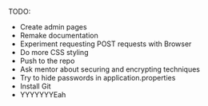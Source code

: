 TODO:
  - Create admin pages 
  - Remake documentation
  - Experiment requesting POST requests with Browser
  - Do more CSS styling 
  - Push to the repo
  - Ask mentor about securing and encrypting techniques 
  - Try to hide passwords in application.properties
  - Install Git 
  - YYYYYYYEah